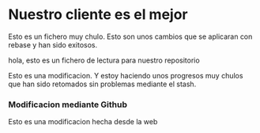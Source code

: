 # Nuestro cliente es el mejor

Esto es un fichero muy chulo. Esto son unos cambios que se aplicaran con rebase y han sido exitosos.

hola, esto es un fichero de lectura para nuestro repositorio

Esto es una modificacion. Y estoy haciendo unos progresos muy chulos que han sido retomados sin problemas mediante el stash.

### Modificacion mediante Github

Esto es una modificacion hecha desde la web
